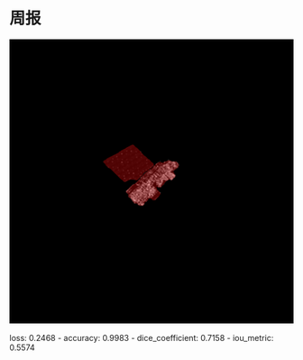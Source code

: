 # 周报


![254ed09f6c3835e026c67b80a5a1a581](https://github.com/ZYJ-Group/zjt/blob/main/25/10.16/254ed09f6c3835e026c67b80a5a1a581.png)

 loss: 0.2468 - accuracy: 0.9983 - dice_coefficient: 0.7158 - iou_metric: 0.5574




